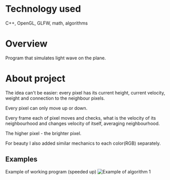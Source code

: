 # Technology used
C++, OpenGL, GLFW, math, algorithms

# Overview
Program that simulates light wave on the plane.

# About project
The idea can't be easier: every pixel has its current height, current velocity, weight and connection to the neighbour pixels.

Every pixel can only move up or down.

Every frame each of pixel moves and checks, what is the velocity of its neighbourhood and changes velocity of itself, averaging neighbourhood.

The higher pixel - the brighter pixel.

For beauty I also added similar mechanics to each color(RGB) separately.

## Examples
Example of working program (speeded up)
![Example of algorithm 1](pictures/waves.gif)

